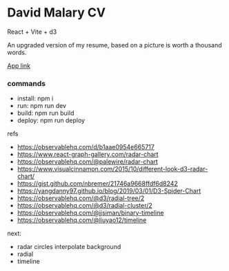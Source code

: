 # David Malary CV

React + Vite + d3

An upgraded version of my resume, based on a picture is worth a thousand words.

[App link]()

### commands
- install: npm i
- run: npm run dev
- build: npm run build
- deploy: npm run deploy

refs
- https://observablehq.com/d/b1aae0954e665717
- https://www.react-graph-gallery.com/radar-chart
- https://observablehq.com/@palewire/radar-chart
- https://www.visualcinnamon.com/2015/10/different-look-d3-radar-chart/
- https://gist.github.com/nbremer/21746a9668ffdf6d8242
- https://yangdanny97.github.io/blog/2019/03/01/D3-Spider-Chart
- https://observablehq.com/@d3/radial-tree/2
- https://observablehq.com/@d3/radial-cluster/2
- https://observablehq.com/@jjsiman/binary-timeline
- https://observablehq.com/@liuyao12/timeline


next:
- radar circles interpolate background
- radial
- timeline